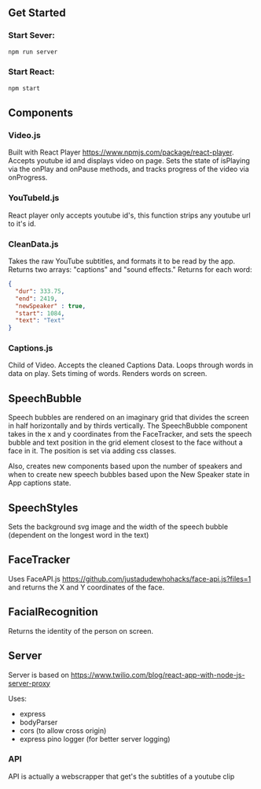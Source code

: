 ## Get Started

### Start Sever: 
```bash
npm run server
```

### Start React:
```bash
npm start
```

## Components
### Video.js
Built with React Player https://www.npmjs.com/package/react-player. Accepts youtube id and displays video on page. Sets the state of isPlaying via the onPlay and onPause methods, and tracks progress of the video via onProgress.

### YouTubeId.js
React player only accepts youtube id's, this function strips any youtube url to it's id.

### CleanData.js
Takes the raw YouTube subtitles, and formats it to be read by the app. Returns two arrays: "captions" and "sound effects." Returns for each word:

```json
{
  "dur": 333.75,
  "end": 2419,
  "newSpeaker" : true,
  "start": 1084,
  "text": "Text"
}

```

### Captions.js
Child of Video. Accepts the cleaned Captions Data. Loops through words in data on play. Sets timing of words. Renders words on screen.

## SpeechBubble
Speech bubbles are rendered on an imaginary grid that divides the screen in half horizontally and by thirds vertically. The SpeechBubble component takes in the x and y coordinates from the FaceTracker, and sets the speech bubble and text position in the grid element closest to the face without a face in it. The position is set via adding css classes.

Also, creates new components based upon the number of speakers and when to create new speech bubbles based upon the New Speaker state in App captions state.

## SpeechStyles
Sets the background svg image and the width of the speech bubble (dependent on the longest word in the text)

## FaceTracker
Uses FaceAPI.js https://github.com/justadudewhohacks/face-api.js?files=1 and returns the X and Y coordinates of the face.

## FacialRecognition
Returns the identity of the person on screen.

## Server
Server is based on https://www.twilio.com/blog/react-app-with-node-js-server-proxy

Uses: 
* express
* bodyParser
* cors (to allow cross origin)
* express pino logger (for better server logging)

### API
API is actually a webscrapper that get's the subtitles of a youtube clip